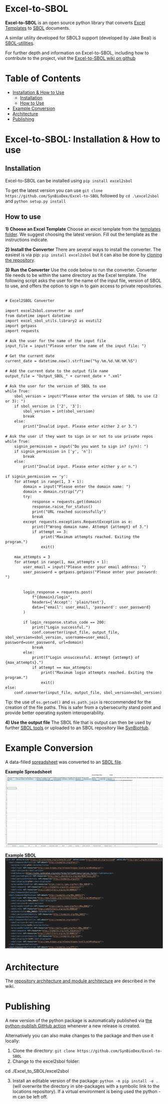 # Excel-to-SBOL

**Excel-to-SBOL** is an open source python library that converts [Excel Templates](https://github.com/SynBioDex/Excel-to-SBOL/tree/master/excel2sbol/resources/templates) to [SBOL](https://sbolstandard.org/) documents.

A similar utility developed for SBOL3 support (developed by Jake Beal) is [SBOL-utilities](https://github.com/SynBioDex/SBOL-utilities).

For further depth and information on Excel-to-SBOL, including how to contribute to the project, visit the [Excel-to-SBOL wiki on github](https://github.com/SynBioDex/Excel-to-SBOL/wiki)



# Table of Contents
- [Installation & How to Use](#installation--how-to-use)
    - [Installation](#installation)
    - [How to Use](#how-to-use)
- [Example Conversion](#example-conversion)
- [Architecture](#architecture)
- [Publishing](#publishing)

<!-- # Interface

![VisBOL Example Visualization](./images/example.png) -->

# Excel-to-SBOL: Installation & How to use

## Installation

Excel-to-SBOL can be installed using `pip install excel2sbol`

To get the latest version you can use `git clone https://github.com/SynBioDex/Excel-to-SBOL` followed by `cd .\excel2sbol` and `python setup.py install`

## How to use

**1) Choose an Excel Template**
Choose an excel template from the [templates folder](https://github.com/SynBioDex/Excel-to-SBOL/tree/master/excel2sbol/resources/templates).
We suggest choosing the latest version. Fill out the template as the instructions indicate. 

**2) Install the Converter**
There are several ways to install the converter. The easiest is via pip: `pip install excel2sbol` but it can also be done by [cloning the repository](https://github.com/SynBioDex/Excel-to-SBOL/wiki/2.-Cloning-From-GitHub).

**3) Run the Converter**
Use the code below to run the converter. Converter file needs to be within the same directory as the Excel template.
The following script asks the user for the name of the input file, version of SBOL to use, and offers the option to sign in to gain access to private repositories.
```

# Excel2SBOL Converter

import excel2sbol.converter as conf
from datetime import datetime
import excel_sbol_utils.library2 as exutil2
import getpass
import requests

# Ask the user for the name of the input file
input_file = input("Please enter the name of the input file: ")

# Get the current date
current_date = datetime.now().strftime("%y.%m.%d.%H.%M.%S")

# Add the current date to the output file name
output_file = "Output_SBOL_" + current_date + ".xml"

# Ask the user for the version of SBOL to use
while True:
    sbol_version = input("Please enter the version of SBOL to use (2 or 3): ")
    if sbol_version in ['2', '3']:
        sbol_version = int(sbol_version)
        break
    else:
        print("Invalid input. Please enter either 2 or 3.")

# Ask the user if they want to sign in or not to use private repos
while True:
    signin_permission = input("Do you want to sign in? (y/n): ")
    if signin_permission in ['y', 'n']:
        break
    else:
        print("Invalid input. Please enter either y or n.")

if signin_permission == 'y':
    for attempt in range(1, 3 + 1):
        domain = input("Please enter the domain name: ")
        domain = domain.rstrip("/")
        try:
            response = requests.get(domain)
            response.raise_for_status()  
            print("URL reached successfully")
            break
        except requests.exceptions.RequestException as e:
            print(f"Wrong domain name. Attempt {attempt} of 3.")
            if attempt == 3:
                print("Maximum attempts reached. Exiting the program.")
                exit()

    max_attempts = 3
    for attempt in range(1, max_attempts + 1):
        user_email = input("Please enter your email address: ")
        user_password = getpass.getpass("Please enter your password: ")
        

        login_response = requests.post(
            f"{domain}/login",
            headers={'Accept': 'plain/text'},
            data={'email': user_email, 'password': user_password}
        )

        if login_response.status_code == 200:
            print("Login successful.")
            conf.converter(input_file, output_file, sbol_version=sbol_version, username=user_email, password=user_password, url=domain)
            break
        else:
            print(f"Login unsuccessful. Attempt {attempt} of {max_attempts}.")
            if attempt == max_attempts:
                print("Maximum login attempts reached. Exiting the program.")
                exit()
else:
    conf.converter(input_file, output_file, sbol_version=sbol_version)

```

Tip: the use of `os.getcwd()` and `os.path.join` is reccommended for the creation of the file paths. This is safer from a cybersecurity stand point and provide better operating system interoperability.

**4) Use the output file**
The SBOL file that is output can then be used by further [SBOL tools](https://sbolstandard.org/applications/) or uploaded to an SBOL repository like [SynBioHub](https://synbiohub.org/).

# Example Conversion

A data-filled [spreadsheet](https://github.com/SynBioDex/Excel-to-SBOL/blob/readme/excel2sbol/resources/templates/Example.xlsm) was converted to an [SBOL file](https://github.com/SynBioDex/Excel-to-SBOL/blob/readme/excel2sbol/tests/test_files/Example.xml).

**Example Spreadsheet**
![Example Spreadsheet](https://github.com/SynBioDex/Excel-to-SBOL/blob/readme/images/sample-template.png)

**Example SBOL**
![Example SBOL](https://github.com/SynBioDex/Excel-to-SBOL/blob/readme/images/sample-xml.png)



# Architecture

The [repository architecture and module architecture](https://github.com/SynBioDex/Excel-to-SBOL/wiki/4.-Excel2SBOL-Module-and-Repository-Architecture) are described in the wiki.

# Publishing

A new version of the python package is automatically published via [the python-publish GitHub action](https://github.com/SynBioDex/Excel-to-SBOL/blob/master/.github/workflows/python-publish.yml) whenever a new release is created.

Alternatively you can also make changes to the package and then use it locally:
1. Clone the directory: `git clone https://github.com/SynBioDex/Excel-to-SBOL`
2. Change to the excel2sbol folder: 
                                   
cd ./Excel_to_SBOL/excel2sbol
                                   
3. Install an editable version of the package: `python -m pip install -e .` (will overwrite the directory in site-packages with a symbolic link to the locations repository). If a virtual environment is being used the python -m can be left off.
